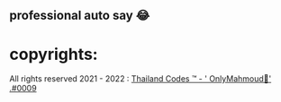 ## professional auto say 😂


# copyrights: 
All rights reserved 2021 - 2022 : <a href="https://discord.gg/7XbDEtAJx8">Thailand Codes ™ - ' OnlyMahmoud👑' .#0009</a>

